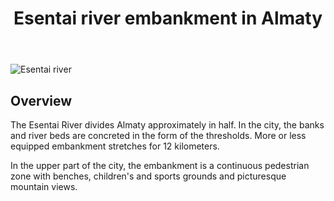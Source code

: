 ﻿---
title: Esentai river embankment in Almaty
username: nikkom
tags: 4
latitude: 43.19802
longitude: 76.97530
---

<p><img src="images/0004_Esentai_river.jpg" alt="Esentai river" title="Esentai river - June 17, 2023"></p>

## Overview
The Esentai River divides Almaty approximately in half. In the city, the banks and river beds are concreted in the form of the thresholds. More or less equipped embankment stretches for 12 kilometers.

In the upper part of the city, the embankment is a continuous pedestrian zone with benches, children's and sports grounds and picturesque mountain views.
